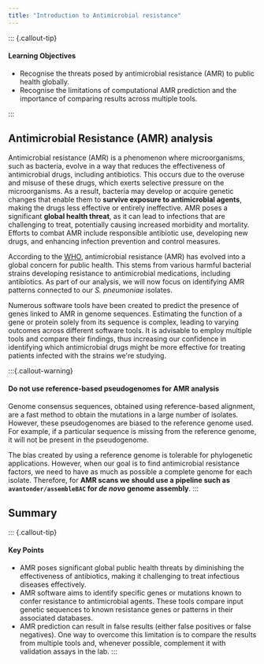 ```yaml
---
title: "Introduction to Antimicrobial resistance"
---
```


::: {.callout-tip}
#### Learning Objectives

- Recognise the threats posed by antimicrobial resistance (AMR) to public health globally.
- Recognise the limitations of computational AMR prediction and the importance of comparing results across multiple tools.

:::

## Antimicrobial Resistance (AMR) analysis

Antimicrobial resistance (AMR) is a phenomenon where microorganisms, such as bacteria, evolve in a way that reduces the effectiveness of antimicrobial drugs, including antibiotics.
This occurs due to the overuse and misuse of these drugs, which exerts selective pressure on the microorganisms. 
As a result, bacteria may develop or acquire genetic changes that enable them to **survive exposure to antimicrobial agents**, making the drugs less effective or entirely ineffective. 
AMR poses a significant **global health threat**, as it can lead to infections that are challenging to treat, potentially causing increased morbidity and mortality. 
Efforts to combat AMR include responsible antibiotic use, developing new drugs, and enhancing infection prevention and control measures.

According to the [WHO](https://www.who.int/publications/i/item/9789241564748), antimicrobial resistance (AMR) has evolved into a global concern for public health. 
This stems from various harmful bacterial strains developing resistance to antimicrobial medications, including antibiotics. 
As part of our analysis, we will now focus on identifying AMR patterns connected to our _S. pneumoniae_ isolates.

Numerous software tools have been created to predict the presence of genes linked to AMR in genome sequences. 
Estimating the function of a gene or protein solely from its sequence is complex, leading to varying outcomes across different software tools. 
It is advisable to employ multiple tools and compare their findings, thus increasing our confidence in identifying which antimicrobial drugs might be more effective for treating patients infected with the strains we're studying.

:::{.callout-warning}
#### Do not use reference-based pseudogenomes for AMR analysis

Genome consensus sequences, obtained using reference-based alignment, are a fast method to obtain the mutations in a large number of isolates. 
However, these pseudogenomes are biased to the reference genome used. 
For example, if a particular sequence is missing from the reference genome, it will not be present in the pseudogenome. 

The bias created by using a reference genome is tolerable for phylogenetic applications. 
However, when our goal is to find antimicrobial resistance factors, we need to have as much as possible a complete genome for each isolate. 
Therefore, for **AMR scans we should use a pipeline such as `avantonder/assembleBAC` for _de novo_ genome assembly**.
:::

## Summary

::: {.callout-tip}
#### Key Points

- AMR poses significant global public health threats by diminishing the effectiveness of antibiotics, making it challenging to treat infectious diseases effectively.
- AMR software aims to identify specific genes or mutations known to confer resistance to antimicrobial agents. These tools compare input genetic sequences to known resistance genes or patterns in their associated databases.
- AMR prediction can result in false results (either false positives or false negatives). One way to overcome this limitation is to compare the results from multiple tools and, whenever possible, complement it with validation assays in the lab.
:::